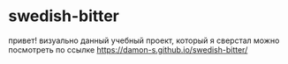 # swedish-bitter
привет! визуально данный учебный проект, который я сверстал можно посмотреть по ссылке https://damon-s.github.io/swedish-bitter/
